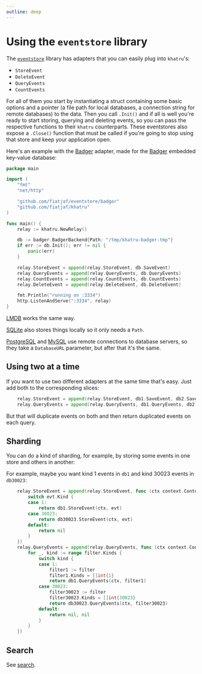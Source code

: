 ```yaml
---
outline: deep
---
```


# Using the `eventstore` library

The [`eventstore`](https://github.com/fiatjaf/eventstore) library has adapters that you can easily plug into `khatru`'s:

* `StoreEvent`
* `DeleteEvent`
* `QueryEvents`
* `CountEvents`

For all of them you start by instantiating a struct containing some basic options and a pointer (a file path for local databases, a connection string for remote databases) to the data. Then you call `.Init()` and if all is well you're ready to start storing, querying and deleting events, so you can pass the respective functions to their `khatru` counterparts. These eventstores also expose a `.Close()` function that must be called if you're going to stop using that store and keep your application open.

Here's an example with the [Badger](https://pkg.go.dev/github.com/fiatjaf/eventstore/badger) adapter, made for the [Badger](https://github.com/dgraph-io/badger) embedded key-value database:

```go
package main

import (
	"fmt"
	"net/http"

	"github.com/fiatjaf/eventstore/badger"
	"github.com/fiatjaf/khatru"
)

func main() {
	relay := khatru.NewRelay()

	db := badger.BadgerBackend{Path: "/tmp/khatru-badger-tmp"}
	if err := db.Init(); err != nil {
		panic(err)
	}

	relay.StoreEvent = append(relay.StoreEvent, db.SaveEvent)
	relay.QueryEvents = append(relay.QueryEvents, db.QueryEvents)
	relay.CountEvents = append(relay.CountEvents, db.CountEvents)
	relay.DeleteEvent = append(relay.DeleteEvent, db.DeleteEvent)

	fmt.Println("running on :3334")
	http.ListenAndServe(":3334", relay)
}
```

[LMDB](https://pkg.go.dev/github.com/fiatjaf/eventstore/lmdb) works the same way.

[SQLite](https://pkg.go.dev/github.com/fiatjaf/eventstore/sqlite3) also stores things locally so it only needs a `Path`.

[PostgreSQL](https://pkg.go.dev/github.com/fiatjaf/eventstore/postgresql) and [MySQL](https://pkg.go.dev/github.com/fiatjaf/eventstore/mysql) use remote connections to database servers, so they take a `DatabaseURL` parameter, but after that it's the same.

## Using two at a time

If you want to use two different adapters at the same time that's easy. Just add both to the corresponding slices:

```go
	relay.StoreEvent = append(relay.StoreEvent, db1.SaveEvent, db2.SaveEvent)
	relay.QueryEvents = append(relay.QueryEvents, db1.QueryEvents, db2.SaveEvent)
```

But that will duplicate events on both and then return duplicated events on each query.

## Sharding

You can do a kind of sharding, for example, by storing some events in one store and others in another:

For example, maybe you want kind 1 events in `db1` and kind 30023 events in `db30023`:

```go
	relay.StoreEvent = append(relay.StoreEvent, func (ctx context.Context, evt *nostr.Event) error {
		switch evt.Kind {
		case 1:
			return db1.StoreEvent(ctx, evt)
		case 30023:
			return db30023.StoreEvent(ctx, evt)
		default:
			return nil
		}
	})
	relay.QueryEvents = append(relay.QueryEvents, func (ctx context.Context, filter nostr.Filter) (chan *nostr.Event, error) {
		for _, kind := range filter.Kinds {
			switch kind {
			case 1:
				filter1 := filter
				filter1.Kinds = []int{1}
				return db1.QueryEvents(ctx, filter1)
			case 30023:
				filter30023 := filter
				filter30023.Kinds = []int{30023}
				return db30023.QueryEvents(ctx, filter30023)
			default:
				return nil, nil
			}
		}
	})
```

## Search

See [search](search).
